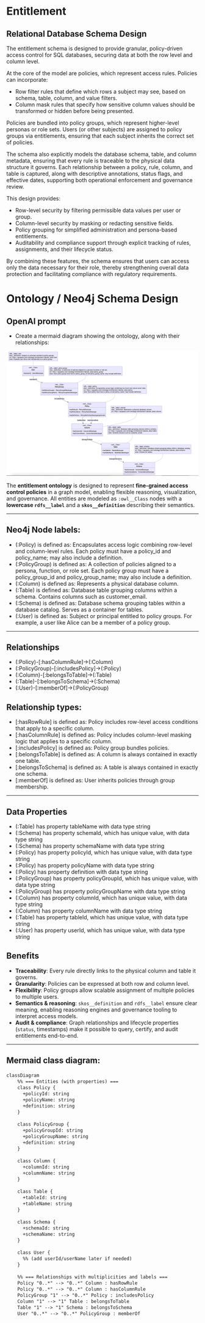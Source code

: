 # Entitlement 

## Relational Database Schema Design

The entitlement schema is designed to provide granular, policy-driven access control for SQL databases, securing data at both the row level and column level.

At the core of the model are policies, which represent access rules. Policies can incorporate:
*   Row filter rules that define which rows a subject may see, based on schema, table, column, and value filters.
*   Column mask rules that specify how sensitive column values should be transformed or hidden before being presented.

Policies are bundled into policy groups, which represent higher-level personas or role sets. Users (or other subjects) are assigned to policy groups via entitlements, ensuring that each subject inherits the correct set of policies.

The schema also explicitly models the database schema, table, and column metadata, ensuring that every rule is traceable to the physical data structure it governs. Each relationship between a policy, rule, column, and table is captured, along with descriptive annotations, status flags, and effective dates, supporting both operational enforcement and governance review.

This design provides:
* 	Row-level security by filtering permissible data values per user or group.
* 	Column-level security by masking or redacting sensitive fields.
* 	Policy grouping for simplified administration and persona-based entitlements.
* 	Auditability and compliance support through explicit tracking of rules, assignments, and their lifecycle status.

By combining these features, the schema ensures that users can access only the data necessary for their role, thereby strengthening overall data protection and facilitating compliance with regulatory requirements.



# Ontology / Neo4j Schema Design

## OpenAI prompt
- Create a mermaid diagram showing the ontology, along with their relationships:

![entitlement-ontology-v10.png](resource/entitlement-ontology-v10.png)


The **entitlement ontology** is designed to represent **fine-grained access control policies** in a graph model, enabling flexible reasoning, visualization, and governance. All entities are modeled as `:owl__Class` nodes with a **lowercase `rdfs__label`** and a **`skos__definition`** describing their semantics.  

---

## Neo4j Node labels:

- (:Policy) is defined as:
Encapsulates access logic combining row-level and column-level rules. Each policy must have a policy_id and policy_name; may also include a definition.
- (:PolicyGroup) is defined as:
A collection of policies aligned to a persona, function, or role set. Each policy group must have a policy_group_id and policy_group_name; may also include a definition.
- (:Column) is defined as:
Represents a physical database column.
- (:Table) is defined as:
Database table grouping columns within a schema. Contains columns such as customer_email.
- (:Schema) is defined as:
Database schema grouping tables within a database catalog. Serves as a container for tables.
- (:User) is defined as:
Subject or principal entitled to policy groups. For example, a user like Alice can be a member of a policy group.
---

## Relationships
- (:Policy)-[:hasColumnRule]->(:Column)
- (:PolicyGroup)-[:includesPolicy]->(:Policy)
- (:Column)-[:belongsToTable]->(:Table)
- (:Table)-[:belongsToSchema]->(:Schema)
- (:User)-[:memberOf]->(:PolicyGroup) 

## Relationship types:
- [:hasRowRule] is defined as:
Policy includes row-level access conditions that apply to a specific column.
- [:hasColumnRule] is defined as:
Policy includes column-level masking logic that applies to a specific column.
- [:includesPolicy] is defined as:
Policy group bundles policies.
- [:belongsToTable] is defined as:
A column is always contained in exactly one table.
- [:belongsToSchema] is defined as:
A table is always contained in exactly one schema.
- [:memberOf] is defined as:
User inherits policies through group membership.
---

## Data Properties

- (:Table) has property tableName with data type string
- (:Schema) has property schemaId, which has unique value, with data type string
- (:Schema) has property schemaName with data type string
- (:Policy) has property policyId, which has unique value, with data type string
- (:Policy) has property policyName with data type string
- (:Policy) has property definition with data type string
- (:PolicyGroup) has property policyGroupId, which has unique value, with data type string
- (:PolicyGroup) has property policyGroupName with data type string
- (:Column) has property columnId, which has unique value, with data type string
- (:Column) has property columnName with data type string
- (:Table) has property tableId, which has unique value, with data type string
- (:User) has property userId, which has unique value, with data type string

## Benefits

- **Traceability**: Every rule directly links to the physical column and table it governs.  
- **Granularity**: Policies can be expressed at both row and column level.  
- **Flexibility**: Policy groups allow scalable assignment of multiple policies to multiple users.  
- **Semantics & reasoning**: `skos__definition` and `rdfs__label` ensure clear meaning, enabling reasoning engines and governance tooling to interpret access models.  
- **Audit & compliance**: Graph relationships and lifecycle properties (`status`, timestamps) make it possible to query, certify, and audit entitlements end-to-end.  

---

## Mermaid class diagram:
```Mermaid
classDiagram
    %% === Entities (with properties) ===
    class Policy {
      +policyId: string
      +policyName: string
      +definition: string
    }

    class PolicyGroup {
      +policyGroupId: string 
      +policyGroupName: string
      +definition: string
    }

    class Column {
      +columnId: string 
      +columnName: string
    }

    class Table {
      +tableId: string 
      +tableName: string
    }

    class Schema {
      +schemaId: string 
      +schemaName: string
    }

    class User {
      %% (add userId/userName later if needed)
    }

    %% === Relationships with multiplicities and labels ===
    Policy "0..*" --> "0..*" Column : hasRowRule
    Policy "0..*" --> "0..*" Column : hasColumnRule
    PolicyGroup "1" --> "0..*" Policy : includesPolicy
    Column "1" --> "1" Table : belongsToTable
    Table "1" --> "1" Schema : belongsToSchema
    User "0..*" --> "0..*" PolicyGroup : memberOf
```
